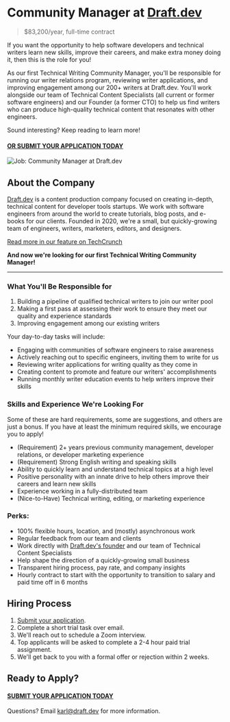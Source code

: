 # Community Manager at [Draft.dev](https://draft.dev/)
> $83,200/year, full-time contract

If you want the opportunity to help software developers and technical writers learn new skills, improve their careers, and make extra money doing it, then this is the role for you!

As our first Technical Writing Community Manager, you'll be responsible for running our writer relations program, reviewing writer applications, and improving engagement among our 200+ writers at Draft.dev. You'll work alongside our team of Technical Content Specialists (all current or former software engineers) and our Founder (a former CTO) to help us find writers who can produce high-quality technical content that resonates with other engineers.

Sound interesting? Keep reading to learn more!

#### [OR SUBMIT YOUR APPLICATION TODAY](https://airtable.com/shrhQ6GHzWT0AJN4h)

![Job: Community Manager at Draft.dev](https://draft.dev/learn/assets/posts/img_0990.png)

## About the Company
[Draft.dev](https://draft.dev/) is a content production company focused on creating in-depth, technical content for developer tools startups. We work with software engineers from around the world to create tutorials, blog posts, and e-books for our clients. Founded in 2020, we're a small, but quickly-growing team of engineers, writers, marketers, editors, and designers.

[Read more in our feature on TechCrunch](https://techcrunch.com/2021/07/29/draft-dev-ceo-karl-hughes-on-the-importance-of-using-experts-in-developer-marketing/)

**And now we're looking for our first Technical Writing Community Manager!**

-----

### What You'll Be Responsible for

1. Building a pipeline of qualified technical writers to join our writer pool
2. Making a first pass at assessing their work to ensure they meet our quality and experience standards
3. Improving engagement among our existing writers

Your day-to-day tasks will include:

- Engaging with communities of software engineers to raise awareness
- Actively reaching out to specific engineers, inviting them to write for us
- Reviewing writer applications for writing quality as they come in
- Creating content to promote and feature our writers' accomplishments
- Running monthly writer education events to help writers improve their skills

### Skills and Experience We're Looking For
Some of these are hard requirements, some are suggestions, and others are just a bonus. If you have at least the minimum required skills, we encourage you to apply!

- (Requirement) 2+ years previous community management, developer relations, or developer marketing experience
- (Requirement) Strong English writing and speaking skills
- Ability to quickly learn and understand technical topics at a high level
- Positive personality with an innate drive to help others improve their careers and learn new skills
- Experience working in a fully-distributed team
- (Nice-to-Have) Technical writing, editing, or marketing experience

### Perks:
- 100% flexible hours, location, and (mostly) asynchronous work
- Regular feedback from our team and clients
- Work directly with [Draft.dev's founder](https://www.linkedin.com/in/karllhughes) and our team of Technical Content Specialists
- Help shape the direction of a quickly-growing small business
- Transparent hiring process, pay rate, and company insights
- Hourly contract to start with the opportunity to transition to salary and paid time off in 6 months

## Hiring Process
1. [Submit your application](https://airtable.com/shrhQ6GHzWT0AJN4h).
2. Complete a short trial task over email.
3. We'll reach out to schedule a Zoom interview.
4. Top applicants will be asked to complete a 2-4 hour paid trial assignment.
6. We'll get back to you with a formal offer or rejection within 2 weeks.

## Ready to Apply?

#### [SUBMIT YOUR APPLICATION TODAY](https://airtable.com/shrhQ6GHzWT0AJN4h)

Questions? Email [karl@draft.dev](mailto:karl@draft.dev) for more information.
